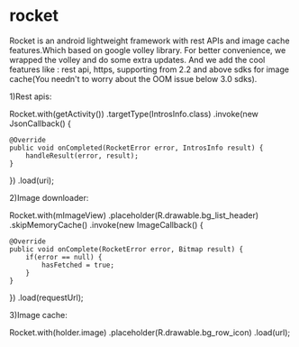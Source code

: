 rocket
======

Rocket is an android lightweight framework with rest APIs and image cache features.Which based on google volley library.
For better convenience, we wrapped the volley and do some extra updates. And we add the cool features like : rest api, 
https, supporting from 2.2 and above sdks for image cache(You needn't to worry about the OOM issue below 3.0 sdks). 


1)Rest apis:

Rocket.with(getActivity())
.targetType(IntrosInfo.class)
.invoke(new JsonCallback<IntrosInfo>() {

	@Override
	public void onCompleted(RocketError error, IntrosInfo result) {
		handleResult(error, result);
	}
})
.load(uri);
		
		
2)Image downloader:


Rocket.with(mImageView)
.placeholder(R.drawable.bg_list_header)
.skipMemoryCache()
.invoke(new ImageCallback() {
					
	@Override
	public void onComplete(RocketError error, Bitmap result) {
		if(error == null) {
			hasFetched = true;
		}
	}
})
.load(requestUrl);


3)Image cache:

Rocket.with(holder.image)
.placeholder(R.drawable.bg_row_icon)
.load(url);
